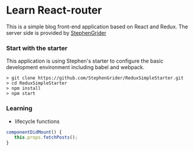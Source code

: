 # Learn React-router

This is a simple blog front-end application based on React and Redux. The server side is provided by [StephenGrider](https://github.com/StephenGrider/ReactStarter/releases)

### Start with the starter
This application is using Stephen's starter to configure the basic development environment including babel and webpack.

```
> git clone https://github.com/StephenGrider/ReduxSimpleStarter.git
> cd ReduxSimpleStarter
> npm install
> npm start
```

### Learning
 - lifecycle functions
 ```JavaScript
 componentDidMount() {
 	this.props.fetchPosts();
 }
 ```

